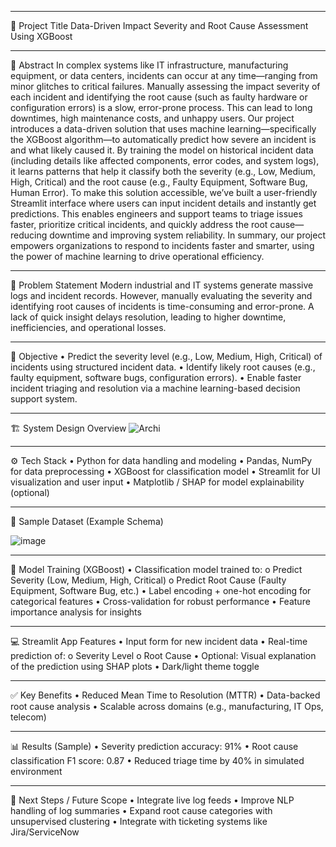 ________________________________________
📌 Project Title
Data-Driven Impact Severity and Root Cause Assessment Using XGBoost
________________________________________
📄 Abstract
In complex systems like IT infrastructure, manufacturing equipment, or data centers, incidents can occur at any time—ranging from minor glitches to critical failures. Manually assessing the impact severity of each incident and identifying the root cause (such as faulty hardware or configuration errors) is a slow, error-prone process. This can lead to long downtimes, high maintenance costs, and unhappy users.
Our project introduces a data-driven solution that uses machine learning—specifically the XGBoost algorithm—to automatically predict how severe an incident is and what likely caused it. By training the model on historical incident data (including details like affected components, error codes, and system logs), it learns patterns that help it classify both the severity (e.g., Low, Medium, High, Critical) and the root cause (e.g., Faulty Equipment, Software Bug, Human Error).
To make this solution accessible, we’ve built a user-friendly Streamlit interface where users can input incident details and instantly get predictions. This enables engineers and support teams to triage issues faster, prioritize critical incidents, and quickly address the root cause—reducing downtime and improving system reliability.
In summary, our project empowers organizations to respond to incidents faster and smarter, using the power of machine learning to drive operational efficiency.
________________________________________


🚩 Problem Statement
Modern industrial and IT systems generate massive logs and incident records. However, manually evaluating the severity and identifying root causes of incidents is time-consuming and error-prone. A lack of quick insight delays resolution, leading to higher downtime, inefficiencies, and operational losses.
________________________________________
🎯 Objective
•	Predict the severity level (e.g., Low, Medium, High, Critical) of incidents using structured incident data.
•	Identify likely root causes (e.g., faulty equipment, software bugs, configuration errors).
•	Enable faster incident triaging and resolution via a machine learning-based decision support system.
________________________________________
🏗️ System Design Overview
![Archi](https://github.com/user-attachments/assets/9e8ff63a-6d18-4554-9b68-7119c0ca6cbc)


________________________________________
⚙️ Tech Stack
•	Python for data handling and modeling
•	Pandas, NumPy for data preprocessing
•	XGBoost for classification model
•	Streamlit for UI visualization and user input
•	Matplotlib / SHAP for model explainability (optional)
________________________________________
🧪 Sample Dataset (Example Schema)

![image](https://github.com/user-attachments/assets/e8a102e3-f61a-4c0b-a620-42b52865dd1b)
________________________________________
🧠 Model Training (XGBoost)
•	Classification model trained to:
o	Predict Severity (Low, Medium, High, Critical)
o	Predict Root Cause (Faulty Equipment, Software Bug, etc.)
•	Label encoding + one-hot encoding for categorical features
•	Cross-validation for robust performance
•	Feature importance analysis for insights
________________________________________
💻 Streamlit App Features
•	Input form for new incident data
•	Real-time prediction of:
o	Severity Level
o	Root Cause
•	Optional: Visual explanation of the prediction using SHAP plots
•	Dark/light theme toggle
________________________________________
✅ Key Benefits
•	Reduced Mean Time to Resolution (MTTR)
•	Data-backed root cause analysis
•	Scalable across domains (e.g., manufacturing, IT Ops, telecom)
________________________________________
📊 Results (Sample)
•	Severity prediction accuracy: 91%
•	Root cause classification F1 score: 0.87
•	Reduced triage time by 40% in simulated environment
________________________________________
🧩 Next Steps / Future Scope
•	Integrate live log feeds
•	Improve NLP handling of log summaries
•	Expand root cause categories with unsupervised clustering
•	Integrate with ticketing systems like Jira/ServiceNow

